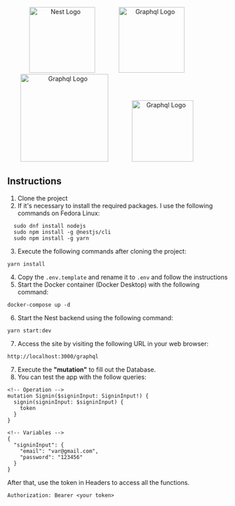 <p align="center">
  <a href="http://nestjs.com/" target="blank" style="margin-right: 50px;"><img src="https://nestjs.com/img/logo-small.svg" width="150" alt="Nest Logo" /></a>
  <a href="https://graphql.org" target="blank" style="margin-right: 50px;"><img src="https://graphql.org/img/logo.svg" width="150" alt="Graphql Logo" /></a>
  <a href="https://www.docker.com/" target="blank" style="margin-right: 50px;"><img src="https://gist.githubusercontent.com/mrcodedev/8f9c3cc5698f98adecfaebd797b5714e/raw/5574cd201ebf8b1b128fc20043cc9ade37cf4baa/image-docker.png" width="200" alt="Graphql Logo" /></a>
  <a href="https://www.postgresql.org/" target="blank" style="margin-right: 50px;"><img src="https://wiki.postgresql.org/images/a/a4/PostgreSQL_logo.3colors.svg" width="140" alt="Graphql Logo" /></a>
</p>

## Instructions

1. Clone the project
2. If it's necessary to install the required packages. I use the following commands on Fedora Linux:
```
  sudo dnf install nodejs
  sudo npm install -g @nestjs/cli
  sudo npm install -g yarn
```
3. Execute the following commands after cloning the project:
```
yarn install
```
4. Copy the ```.env.template``` and rename it to ```.env``` and follow the instructions
5. Start the Docker container (Docker Desktop) with the following command:
```
docker-compose up -d
```
6. Start the Nest backend using the following command:

```
yarn start:dev
```
7. Access the site by visiting the following URL in your web browser:
```
http://localhost:3000/graphql
```

7. Execute the __"mutation"__ to fill out the Database.
8. You can test the app with the follow queries: 
```
<!-- Operation -->
mutation Signin($signinInput: SigninInput!) {
  signin(signinInput: $signinInput) {
    token
  }
}

<!-- Variables -->
{
  "signinInput": {
    "email": "var@gmail.com",
    "password": "123456"
  }
}
```
After that, use the token in Headers to access all the functions.
```
Authorization: Bearer <your token>
```